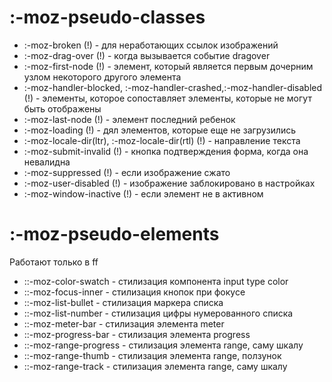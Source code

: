 <!-- moz-pseudo-classes ---------------------------------------------------------------------------------------------------------------------->

# :-moz-pseudo-classes

- :-moz-broken (!) - для неработающих ссылок изображений
- :-moz-drag-over (!) - когда вызывается событие dragover
- :-moz-first-node (!) - элемент, который является первым дочерним узлом некоторого другого элемента
- :-moz-handler-blocked, :-moz-handler-crashed,:-moz-handler-disabled (!) - элементы, которое сопоставляет элементы, которые не могут быть отображены
- :-moz-last-node (!) - элемент последний ребенок
- :-moz-loading (!) - дял элементов, которые еще не загрузились
- :-moz-locale-dir(ltr), :-moz-locale-dir(rtl) (!) - направление текста
- :-moz-submit-invalid (!) - кнопка подтверждения форма, когда она невалидна
- :-moz-suppressed (!) - если изображение сжато
- :-moz-user-disabled (!) - изображение заблокировано в настройках
- :-moz-window-inactive (!) - если элемент не в активном

# :-moz-pseudo-elements

Работают только в ff

- ::-moz-color-swatch - стилизация компонента input type color
- ::-moz-focus-inner - стилизация кнопок при фокусе
- ::-moz-list-bullet - стилизация маркера списка
- ::-moz-list-number - стилизация цифры нумерованного списка
- ::-moz-meter-bar - стилизация элемента meter
- ::-moz-progress-bar - стилизация элемента progress
- ::-moz-range-progress - стилизация элемента range, саму шкалу
- ::-moz-range-thumb - стилизация элемента range, ползунок
- ::-moz-range-track - стилизация элемента range, саму шкалу

